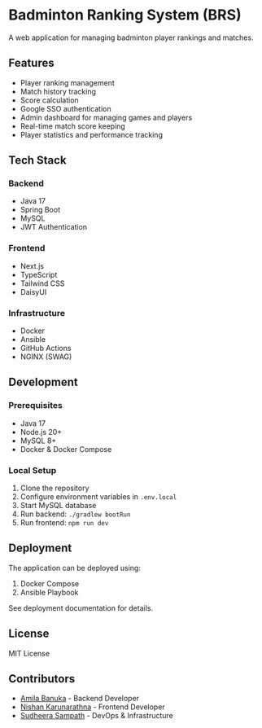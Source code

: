 # Badminton Ranking System (BRS)

A web application for managing badminton player rankings and matches.

## Features

- Player ranking management
- Match history tracking
- Score calculation
- Google SSO authentication
- Admin dashboard for managing games and players
- Real-time match score keeping
- Player statistics and performance tracking

## Tech Stack

### Backend
- Java 17
- Spring Boot
- MySQL
- JWT Authentication

### Frontend  
- Next.js
- TypeScript
- Tailwind CSS
- DaisyUI

### Infrastructure
- Docker
- Ansible
- GitHub Actions
- NGINX (SWAG)

## Development

### Prerequisites
- Java 17
- Node.js 20+
- MySQL 8+
- Docker & Docker Compose

### Local Setup
1. Clone the repository
2. Configure environment variables in `.env.local`
3. Start MySQL database
4. Run backend: `./gradlew bootRun`
5. Run frontend: `npm run dev`

## Deployment

The application can be deployed using:
1. Docker Compose
2. Ansible Playbook

See deployment documentation for details.

## License

MIT License

## Contributors

- [Amila Banuka](https://github.com/amilabanuka) - Backend Developer
- [Nishan Karunarathna](https://github.com/digitizelab) - Frontend Developer
- [Sudheera Sampath](https://github.com/catchsudheera) - DevOps & Infrastructure